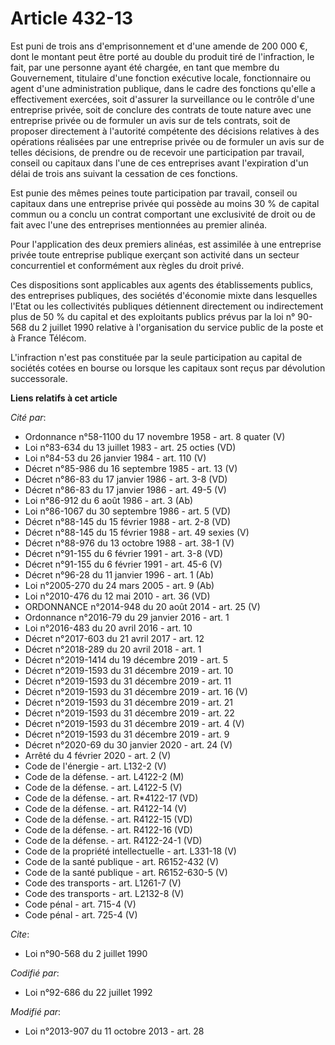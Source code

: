 # Article 432-13

Est puni de            trois ans d'emprisonnement et d'une amende de 200 000 €, dont le montant peut être porté au double du
produit tiré de l'infraction, le fait, par une personne ayant été chargée, en tant que membre du Gouvernement, titulaire
d'une fonction exécutive locale, fonctionnaire ou agent d'une administration publique, dans le cadre des fonctions qu'elle a
effectivement exercées, soit d'assurer la surveillance ou le contrôle d'une entreprise privée, soit de conclure des contrats
de toute nature avec une entreprise privée ou de formuler un avis sur de tels contrats, soit de proposer directement à
l'autorité compétente des décisions relatives à des opérations réalisées par une entreprise privée ou de formuler un avis sur
de telles décisions, de prendre ou de recevoir une participation par travail, conseil ou capitaux dans l'une de ces
entreprises avant l'expiration d'un délai de trois ans suivant la cessation de ces fonctions. 

Est punie des mêmes peines toute participation par travail, conseil ou capitaux dans une entreprise privée qui possède au
moins 30 % de capital commun ou a conclu un contrat comportant une exclusivité de droit ou de fait avec l'une des entreprises
mentionnées au premier alinéa. 

Pour l'application des deux premiers alinéas, est assimilée à une entreprise privée toute entreprise publique exerçant son
activité dans un secteur concurrentiel et conformément aux règles du droit privé. 

Ces dispositions sont applicables aux agents des établissements publics, des entreprises publiques, des sociétés d'économie
mixte dans lesquelles l'Etat ou les collectivités publiques détiennent directement ou indirectement plus de 50 % du capital
et des exploitants publics prévus par la loi n° 90-568 du 2 juillet 1990 relative à l'organisation du service public de la
poste et à France Télécom. 

L'infraction n'est pas constituée par la seule participation au capital de sociétés cotées en bourse ou lorsque les capitaux
sont reçus par dévolution successorale.

**Liens relatifs à cet article**

_Cité par_:

  - Ordonnance n°58-1100 du 17 novembre 1958 - art. 8 quater (V)
  - Loi n°83-634 du 13 juillet 1983 - art. 25 octies (VD)
  - Loi n°84-53 du 26 janvier 1984 - art. 110 (V)
  - Décret n°85-986 du 16 septembre 1985 - art. 13 (V)
  - Décret n°86-83 du 17 janvier 1986 - art. 3-8 (VD)
  - Décret n°86-83 du 17 janvier 1986 - art. 49-5 (V)
  - Loi n°86-912 du 6 août 1986 - art. 3 (Ab)
  - Loi n°86-1067 du 30 septembre 1986 - art. 5 (VD)
  - Décret n°88-145 du 15 février 1988 - art. 2-8 (VD)
  - Décret n°88-145 du 15 février 1988 - art. 49 sexies (V)
  - Décret n°88-976 du 13 octobre 1988 - art. 38-1 (V)
  - Décret n°91-155 du 6 février 1991 - art. 3-8 (VD)
  - Décret n°91-155 du 6 février 1991 - art. 45-6 (V)
  - Décret n°96-28 du 11 janvier 1996 - art. 1 (Ab)
  - Loi n°2005-270 du 24 mars 2005 - art. 9 (Ab)
  - Loi n°2010-476 du 12 mai 2010 - art. 36 (VD)
  - ORDONNANCE n°2014-948 du 20 août 2014 - art. 25 (V)
  - Ordonnance n°2016-79 du 29 janvier 2016 - art. 1
  - Loi n°2016-483 du 20 avril 2016 - art. 10
  - Décret n°2017-603 du 21 avril 2017 - art. 12
  - Décret n°2018-289 du 20 avril 2018 - art. 1
  - Décret n°2019-1414 du 19 décembre 2019 - art. 5
  - Décret n°2019-1593 du 31 décembre 2019 - art. 10
  - Décret n°2019-1593 du 31 décembre 2019 - art. 11
  - Décret n°2019-1593 du 31 décembre 2019 - art. 16 (V)
  - Décret n°2019-1593 du 31 décembre 2019 - art. 21
  - Décret n°2019-1593 du 31 décembre 2019 - art. 22
  - Décret n°2019-1593 du 31 décembre 2019 - art. 4 (V)
  - Décret n°2019-1593 du 31 décembre 2019 - art. 9
  - Décret n°2020-69 du 30 janvier 2020 - art. 24 (V)
  - Arrêté du 4 février 2020 - art. 2 (V)
  - Code de l'énergie - art. L132-2 (V)
  - Code de la défense. - art. L4122-2 (M)
  - Code de la défense. - art. L4122-5 (V)
  - Code de la défense. - art. R*4122-17 (VD)
  - Code de la défense. - art. R4122-14 (V)
  - Code de la défense. - art. R4122-15 (VD)
  - Code de la défense. - art. R4122-16 (VD)
  - Code de la défense. - art. R4122-24-1 (VD)
  - Code de la propriété intellectuelle - art. L331-18 (V)
  - Code de la santé publique - art. R6152-432 (V)
  - Code de la santé publique - art. R6152-630-5 (V)
  - Code des transports - art. L1261-7 (V)
  - Code des transports - art. L2132-8 (V)
  - Code pénal - art. 715-4 (V)
  - Code pénal - art. 725-4 (V)

_Cite_:

  - Loi n°90-568 du 2 juillet 1990

_Codifié par_:

  - Loi n°92-686 du 22 juillet 1992

_Modifié par_:

  - Loi n°2013-907 du 11 octobre 2013 - art. 28
